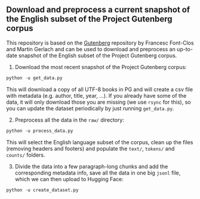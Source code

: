 ## Download and preprocess a current snapshot of the English subset of the Project Gutenberg corpus
This repository is based on the [Gutenberg](https://github.com/pgcorpus/gutenberg) repository by Francesc Font-Clos and Martin Gerlach and can be used to download and preprocess an up-to-date snapshot of the English subset of the Project Gutenberg corpus.

1. Download the most recent snapshot of the Project Gutenberg corpus: 
```python
python -u get_data.py
```
This will download a copy of all UTF-8 books in PG and will create a csv file with metadata (e.g. author, title, year, ...). If you already have some of the data, it will only download those you are missing (we use `rsync` for this), so you can update the dataset periodically by just running `get_data.py`.

2. Preprocess all the data in the `raw/` directory:
```python
python -u process_data.py
```
This will select the English language subset of the corpus, clean up the files (removing headers and footers) and populate the `text/`, `tokens/` and `counts/` folders.

3. Divide the data into a few paragraph-long chunks and add the corresponding metadata info, save all the data in one big `jsonl` file, which we can then upload to Hugging Face:
```python
python -u create_dataset.py
```

